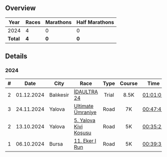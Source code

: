 ## Overview

| Year         |   Races     | Marathons | Half Marathons |
|--------------|-----------| -----------| -----------| 
| 2024 |  4|  0| 0| 
| **Total** |  **4**|  **0** | **0**| 

## Details

### 2024

|# | Date         | City |  Race     | Type | Course |Time |
|--|:------------:|----|-----------|:----------:|:-------:|:---------:
|2 | 01.12.2024 | Balıkesir | [İDAULTRA 24]([https://kivikosusu.com/](https://www.idaultra.com/#intro)) | Trial | 8.5K  | [01:01:02]([https://racetiming.com.tr/sonuclar/5-yalova-kivi-kosusu-2024/](https://argeustiming.com/results/g-live/g-live.html?f=../idaultra/2024/ida2024.clax)) |
|3 | 24.11.2024 | Yalova | [Ultimate Ümraniye](https://www.teamkronos.com/ultimate-umraniye) | Road | 7K  | [00:47:41](https://hurratiming.com/live/race/ultimateumraniye) |
|2 | 13.10.2024 | Yalova | [5. Yalova Kivi Koşusu](https://kivikosusu.com/) | Road | 5K  | [00:35:28](https://racetiming.com.tr/sonuclar/5-yalova-kivi-kosusu-2024/) |
|1 | 06.10.2024 | Bursa | [11. Eker I Run](https://www.ekerkosu.com/) | Road | 5K | [00:39:37](https://sonuc.plustiming.com/myresults.aspx?uid=16389-281-3-238347) |

